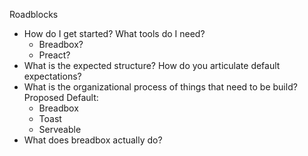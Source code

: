 Roadblocks
- How do I get started? What tools do I need?
  - Breadbox?
  - Preact?
- What is the expected structure? How do you articulate default expectations?
- What is the organizational process of things that need to be build?
  Proposed Default:
    - Breadbox
    - Toast
    - Serveable
- What does breadbox actually do?